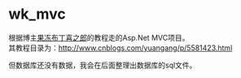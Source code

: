 # wk_mvc

根据博主[果冻布丁喜之郎](http://yuangang.cnblogs.com)的教程走的Asp.Net MVC项目。  
其教程目录为：<http://www.cnblogs.com/yuangang/p/5581423.html>



但数据库还没有数据，我会在后面整理出数据库的sql文件。